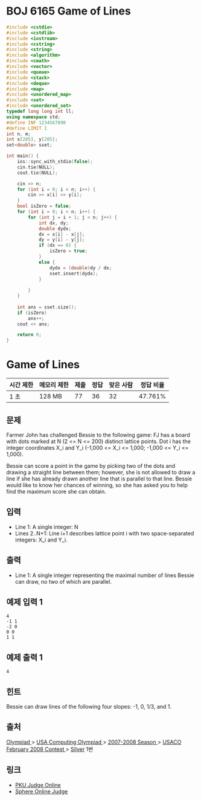 # BOJ 6165 Game of Lines

```c++
#include <cstdio>
#include <cstdlib>
#include <iostream>
#include <cstring>
#include <string>
#include <algorithm>
#include <cmath>
#include <vector>
#include <queue>
#include <stack>
#include <deque>
#include <map>
#include <unordered_map>
#include <set>
#include <unordered_set>
typedef long long int ll;
using namespace std;
#define INF 1234567890
#define LIMIT 1
int n, m;
int x[205], y[205];
set<double> sset;

int main() {
	ios::sync_with_stdio(false);
	cin.tie(NULL);
	cout.tie(NULL);

	cin >> n;
	for (int i = 0; i < n; i++) {
		cin >> x[i] >> y[i];
	}
	bool isZero = false;
	for (int i = 0; i < n; i++) {
		for (int j = i + 1; j < n; j++) {
			int dx, dy;
			double dydx;
			dx = x[i] - x[j];
			dy = y[i] - y[j];
			if (dx == 0) {
				isZero = true;
			}
			else {
				dydx = (double)dy / dx;
				sset.insert(dydx);
			}
			
		}
	}
	
	int ans = sset.size();
	if (isZero)
		ans++;
	cout << ans;

	return 0;
}


```



# Game of Lines

| 시간 제한 | 메모리 제한 | 제출 | 정답 | 맞은 사람 | 정답 비율 |
| --------- | ----------- | ---- | ---- | --------- | --------- |
| 1 초      | 128 MB      | 77   | 36   | 32        | 47.761%   |

## 문제

Farmer John has challenged Bessie to the following game: FJ has a board with dots marked at N (2 <= N <= 200) distinct lattice points. Dot i has the integer coordinates X_i and Y_i (-1,000 <= X_i <= 1,000; -1,000 <= Y_i <= 1,000).

Bessie can score a point in the game by picking two of the dots and drawing a straight line between them; however, she is not allowed to draw a line if she has already drawn another line that is parallel to that line. Bessie would like to know her chances of winning, so she has asked you to help find the maximum score she can obtain.

## 입력

- Line 1: A single integer: N
- Lines 2..N+1: Line i+1 describes lattice point i with two space-separated integers: X_i and Y_i.

 

## 출력

- Line 1: A single integer representing the maximal number of lines Bessie can draw, no two of which are parallel.

 



## 예제 입력 1

```
4
-1 1
-2 0
0 0
1 1
```

## 예제 출력 1

```
4
```

## 힌트

Bessie can draw lines of the following four slopes: -1, 0, 1/3, and 1.

 

## 출처

[Olympiad ](https://www.acmicpc.net/category/2)> [USA Computing Olympiad ](https://www.acmicpc.net/category/106)> [2007-2008 Season ](https://www.acmicpc.net/category/146)> [USACO February 2008 Contest ](https://www.acmicpc.net/category/152)> [Silver](https://www.acmicpc.net/category/detail/685) 1번

## 링크

- [PKU Judge Online](http://poj.org/problem?id=3668)
- [Sphere Online Judge](http://www.spoj.com/problems/LINES/)